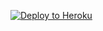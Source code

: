 ﻿
<p><a href="https://dashboard.heroku.com/new?template=https://github.com/ r5fyh7f /
tfdbgnh "> <img src="https://www.herokucdn.com/deploy/button.svg" alt="Deploy to Heroku" /></a></p>
